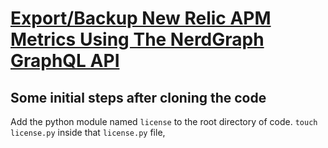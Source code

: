 # [Export/Backup New Relic APM Metrics Using The NerdGraph GraphQL API](https://www.qloudx.com/export-backup-new-relic-apm-metrics-using-the-nerdgraph-graphql-api/)

## Some initial steps after cloning the code
Add the python module named `license` to the root directory of code.
```touch license.py```
inside that `license.py` file, 